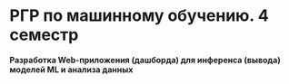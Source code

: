 # РГР по машинному обучению. 4 семестр

**Разработка Web-приложения (дашборда) для инференса (вывода) моделей ML и анализа данных**